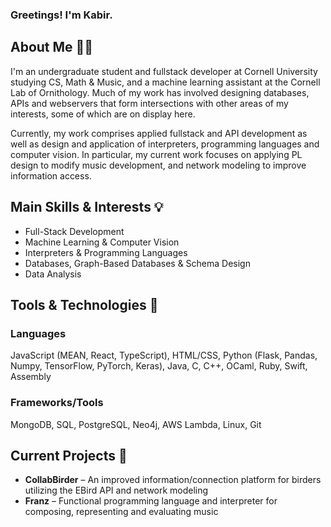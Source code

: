 ### Greetings! I'm Kabir.

## About Me 👋🏼
I'm an undergraduate student and fullstack developer at Cornell University studying CS, Math & Music, and a machine learning assistant at the Cornell Lab of Ornithology. Much of my work has involved designing databases, APIs and webservers that form intersections with other areas of my interests, some of which are on display here. 

Currently, my work comprises applied fullstack and API development as well as design and application of interpreters, programming languages and computer vision. In particular,  my current work focuses on applying PL design to modify music development, and network modeling to improve information access.

## Main Skills & Interests 💡
- Full-Stack Development
- Machine Learning & Computer Vision
- Interpreters & Programming Languages
- Databases, Graph-Based Databases & Schema Design
- Data Analysis
  
## Tools & Technologies 🔧
  ### Languages
  JavaScript (MEAN, React, TypeScript), HTML/CSS, Python (Flask, Pandas, Numpy, TensorFlow, PyTorch, Keras), Java, C, C++, OCaml, Ruby, Swift, Assembly

  ### Frameworks/Tools
  MongoDB, SQL, PostgreSQL, Neo4j, AWS Lambda, Linux, Git
  

## Current Projects 🌱
- **CollabBirder** – An improved information/connection platform for birders utilizing the EBird API and network modeling
- **Franz** – Functional programming language and interpreter for composing, representing and evaluating music
